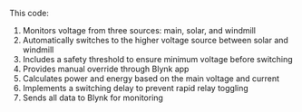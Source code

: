 This code:
1. Monitors voltage from three sources: main, solar, and windmill
2. Automatically switches to the higher voltage source between solar and windmill
3. Includes a safety threshold to ensure minimum voltage before switching
4. Provides manual override through Blynk app
5. Calculates power and energy based on the main voltage and current
6. Implements a switching delay to prevent rapid relay toggling
7. Sends all data to Blynk for monitoring
